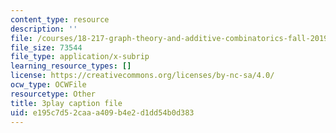 ```yaml
---
content_type: resource
description: ''
file: /courses/18-217-graph-theory-and-additive-combinatorics-fall-2019/e195c7d52caaa409b4e2d1dd54b0d383_MlYhHsq_tOU.srt
file_size: 73544
file_type: application/x-subrip
learning_resource_types: []
license: https://creativecommons.org/licenses/by-nc-sa/4.0/
ocw_type: OCWFile
resourcetype: Other
title: 3play caption file
uid: e195c7d5-2caa-a409-b4e2-d1dd54b0d383
---
```

